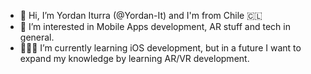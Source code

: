 - 👋 Hi, I’m Yordan Iturra (@Yordan-It) and I'm from Chile 🇨🇱
- 👾 I’m interested in Mobile Apps development, AR stuff and tech in general.
- 👨🏻‍💻 I’m currently learning iOS development, but in a future I want to expand my knowledge by learning AR/VR development.

 

